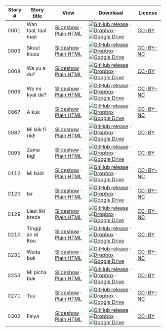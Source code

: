 Story # | Story title | View | Download | License
-------- | -----------  |:-------:| ---------------- | -------
0001 | Wan taal, taal man | <a href="https://global-asp.github.io/stories/jam/0001_wan-taal-taal-man_slides.html" target="_blank">Slideshow</a> · [Plain HTML](https://global-asp.github.io/stories/jam/0001_wan-taal-taal-man.html) | [![GitHub release](https://cloud.githubusercontent.com/assets/9295750/9483128/0e089e5e-4b51-11e5-98ca-6da5cef156a7.png "GitHub release")]() · [![Dropbox](https://cloud.githubusercontent.com/assets/9295750/10150606/3f5ae2dc-65f5-11e5-8f63-841c51cc1cde.png "Dropbox")](https://www.dropbox.com/s/uh311ss7crxlhpd/jam.zip) · [![Google Drive](https://cloud.githubusercontent.com/assets/9295750/9473522/1d6fdde4-4b10-11e5-98f5-aa6c6b04a08e.png "Google Drive")](https://drive.google.com/open?id=0B59ZADK9EsbsWnFwNEtXLW9YckE) | [CC-BY](https://creativecommons.org/licenses/by/3.0/)
0003 | Skuul kluoz | <a href="https://global-asp.github.io/stories/jam/0003_skuul-kluoz_slides.html" target="_blank">Slideshow</a> · [Plain HTML](https://global-asp.github.io/stories/jam/0003_skuul-kluoz.html) | [![GitHub release](https://cloud.githubusercontent.com/assets/9295750/9483128/0e089e5e-4b51-11e5-98ca-6da5cef156a7.png "GitHub release")]() · [![Dropbox](https://cloud.githubusercontent.com/assets/9295750/10150606/3f5ae2dc-65f5-11e5-8f63-841c51cc1cde.png "Dropbox")](https://www.dropbox.com/s/uh311ss7crxlhpd/jam.zip) · [![Google Drive](https://cloud.githubusercontent.com/assets/9295750/9473522/1d6fdde4-4b10-11e5-98f5-aa6c6b04a08e.png "Google Drive")](https://drive.google.com/open?id=0B59ZADK9EsbsWnFwNEtXLW9YckE) | [CC-BY-NC](http://creativecommons.org/licenses/by-nc/3.0/)
0008 | Wa yu a du? | <a href="https://global-asp.github.io/stories/jam/0008_wa-yu-a-du_slides.html" target="_blank">Slideshow</a> · [Plain HTML](https://global-asp.github.io/stories/jam/0008_wa-yu-a-du.html) | [![GitHub release](https://cloud.githubusercontent.com/assets/9295750/9483128/0e089e5e-4b51-11e5-98ca-6da5cef156a7.png "GitHub release")]() · [![Dropbox](https://cloud.githubusercontent.com/assets/9295750/10150606/3f5ae2dc-65f5-11e5-8f63-841c51cc1cde.png "Dropbox")](https://www.dropbox.com/s/uh311ss7crxlhpd/jam.zip) · [![Google Drive](https://cloud.githubusercontent.com/assets/9295750/9473522/1d6fdde4-4b10-11e5-98f5-aa6c6b04a08e.png "Google Drive")](https://drive.google.com/open?id=0B59ZADK9EsbsWnFwNEtXLW9YckE) | [CC-BY](https://creativecommons.org/licenses/by/3.0/)
0009 | We mi kyat de? | <a href="https://global-asp.github.io/stories/jam/0009_we-mi-kyat-de_slides.html" target="_blank">Slideshow</a> · [Plain HTML](https://global-asp.github.io/stories/jam/0009_we-mi-kyat-de.html) | [![GitHub release](https://cloud.githubusercontent.com/assets/9295750/9483128/0e089e5e-4b51-11e5-98ca-6da5cef156a7.png "GitHub release")]() · [![Dropbox](https://cloud.githubusercontent.com/assets/9295750/10150606/3f5ae2dc-65f5-11e5-8f63-841c51cc1cde.png "Dropbox")](https://www.dropbox.com/s/uh311ss7crxlhpd/jam.zip) · [![Google Drive](https://cloud.githubusercontent.com/assets/9295750/9473522/1d6fdde4-4b10-11e5-98f5-aa6c6b04a08e.png "Google Drive")](https://drive.google.com/open?id=0B59ZADK9EsbsWnFwNEtXLW9YckE) | [CC-BY-NC](http://creativecommons.org/licenses/by-nc/3.0/)
0067 | A kuk | <a href="https://global-asp.github.io/stories/jam/0067_a-kuk_slides.html" target="_blank">Slideshow</a> · [Plain HTML](https://global-asp.github.io/stories/jam/0067_a-kuk.html) | [![GitHub release](https://cloud.githubusercontent.com/assets/9295750/9483128/0e089e5e-4b51-11e5-98ca-6da5cef156a7.png "GitHub release")]() · [![Dropbox](https://cloud.githubusercontent.com/assets/9295750/10150606/3f5ae2dc-65f5-11e5-8f63-841c51cc1cde.png "Dropbox")](https://www.dropbox.com/s/uh311ss7crxlhpd/jam.zip) · [![Google Drive](https://cloud.githubusercontent.com/assets/9295750/9473522/1d6fdde4-4b10-11e5-98f5-aa6c6b04a08e.png "Google Drive")](https://drive.google.com/open?id=0B59ZADK9EsbsWnFwNEtXLW9YckE) | [CC-BY-NC](http://creativecommons.org/licenses/by-nc/3.0/)
0087 | Mi laik fi riid! | <a href="https://global-asp.github.io/stories/jam/0087_mi-laik-fi-riid_slides.html" target="_blank">Slideshow</a> · [Plain HTML](https://global-asp.github.io/stories/jam/0087_mi-laik-fi-riid.html) | [![GitHub release](https://cloud.githubusercontent.com/assets/9295750/9483128/0e089e5e-4b51-11e5-98ca-6da5cef156a7.png "GitHub release")]() · [![Dropbox](https://cloud.githubusercontent.com/assets/9295750/10150606/3f5ae2dc-65f5-11e5-8f63-841c51cc1cde.png "Dropbox")](https://www.dropbox.com/s/uh311ss7crxlhpd/jam.zip) · [![Google Drive](https://cloud.githubusercontent.com/assets/9295750/9473522/1d6fdde4-4b10-11e5-98f5-aa6c6b04a08e.png "Google Drive")](https://drive.google.com/open?id=0B59ZADK9EsbsWnFwNEtXLW9YckE) | [CC-BY](https://creativecommons.org/licenses/by/3.0/)
0095 | Zama big! | <a href="https://global-asp.github.io/stories/jam/0095_zama-big_slides.html" target="_blank">Slideshow</a> · [Plain HTML](https://global-asp.github.io/stories/jam/0095_zama-big.html) | [![GitHub release](https://cloud.githubusercontent.com/assets/9295750/9483128/0e089e5e-4b51-11e5-98ca-6da5cef156a7.png "GitHub release")]() · [![Dropbox](https://cloud.githubusercontent.com/assets/9295750/10150606/3f5ae2dc-65f5-11e5-8f63-841c51cc1cde.png "Dropbox")](https://www.dropbox.com/s/uh311ss7crxlhpd/jam.zip) · [![Google Drive](https://cloud.githubusercontent.com/assets/9295750/9473522/1d6fdde4-4b10-11e5-98f5-aa6c6b04a08e.png "Google Drive")](https://drive.google.com/open?id=0B59ZADK9EsbsWnFwNEtXLW9YckE) | [CC-BY](https://creativecommons.org/licenses/by/3.0/)
0112 | Mi badi | <a href="https://global-asp.github.io/stories/jam/0112_mi-badi_slides.html" target="_blank">Slideshow</a> · [Plain HTML](https://global-asp.github.io/stories/jam/0112_mi-badi.html) | [![GitHub release](https://cloud.githubusercontent.com/assets/9295750/9483128/0e089e5e-4b51-11e5-98ca-6da5cef156a7.png "GitHub release")]() · [![Dropbox](https://cloud.githubusercontent.com/assets/9295750/10150606/3f5ae2dc-65f5-11e5-8f63-841c51cc1cde.png "Dropbox")](https://www.dropbox.com/s/uh311ss7crxlhpd/jam.zip) · [![Google Drive](https://cloud.githubusercontent.com/assets/9295750/9473522/1d6fdde4-4b10-11e5-98f5-aa6c6b04a08e.png "Google Drive")](https://drive.google.com/open?id=0B59ZADK9EsbsWnFwNEtXLW9YckE) | [CC-BY-NC](http://creativecommons.org/licenses/by-nc/3.0/)
0120 | Ier | <a href="https://global-asp.github.io/stories/jam/0120_ier_slides.html" target="_blank">Slideshow</a> · [Plain HTML](https://global-asp.github.io/stories/jam/0120_ier.html) | [![GitHub release](https://cloud.githubusercontent.com/assets/9295750/9483128/0e089e5e-4b51-11e5-98ca-6da5cef156a7.png "GitHub release")]() · [![Dropbox](https://cloud.githubusercontent.com/assets/9295750/10150606/3f5ae2dc-65f5-11e5-8f63-841c51cc1cde.png "Dropbox")](https://www.dropbox.com/s/uh311ss7crxlhpd/jam.zip) · [![Google Drive](https://cloud.githubusercontent.com/assets/9295750/9473522/1d6fdde4-4b10-11e5-98f5-aa6c6b04a08e.png "Google Drive")](https://drive.google.com/open?id=0B59ZADK9EsbsWnFwNEtXLW9YckE) | [CC-BY-NC](http://creativecommons.org/licenses/by-nc/3.0/)
0129 | Liezi likl breda | <a href="https://global-asp.github.io/stories/jam/0129_liezi-likl-breda_slides.html" target="_blank">Slideshow</a> · [Plain HTML](https://global-asp.github.io/stories/jam/0129_liezi-likl-breda.html) | [![GitHub release](https://cloud.githubusercontent.com/assets/9295750/9483128/0e089e5e-4b51-11e5-98ca-6da5cef156a7.png "GitHub release")]() · [![Dropbox](https://cloud.githubusercontent.com/assets/9295750/10150606/3f5ae2dc-65f5-11e5-8f63-841c51cc1cde.png "Dropbox")](https://www.dropbox.com/s/uh311ss7crxlhpd/jam.zip) · [![Google Drive](https://cloud.githubusercontent.com/assets/9295750/9473522/1d6fdde4-4b10-11e5-98f5-aa6c6b04a08e.png "Google Drive")](https://drive.google.com/open?id=0B59ZADK9EsbsWnFwNEtXLW9YckE) | [CC-BY-NC](http://creativecommons.org/licenses/by-nc/3.0/)
0210 | Tinggi an di Kou | <a href="https://global-asp.github.io/stories/jam/0210_tinji-an-di-kou_slides.html" target="_blank">Slideshow</a> · [Plain HTML](https://global-asp.github.io/stories/jam/0210_tinji-an-di-kou.html) | [![GitHub release](https://cloud.githubusercontent.com/assets/9295750/9483128/0e089e5e-4b51-11e5-98ca-6da5cef156a7.png "GitHub release")]() · [![Dropbox](https://cloud.githubusercontent.com/assets/9295750/10150606/3f5ae2dc-65f5-11e5-8f63-841c51cc1cde.png "Dropbox")](https://www.dropbox.com/s/uh311ss7crxlhpd/jam.zip) · [![Google Drive](https://cloud.githubusercontent.com/assets/9295750/9473522/1d6fdde4-4b10-11e5-98f5-aa6c6b04a08e.png "Google Drive")](https://drive.google.com/open?id=0B59ZADK9EsbsWnFwNEtXLW9YckE) | [CC-BY](https://creativecommons.org/licenses/by/3.0/)
0231 | Weda buk | <a href="https://global-asp.github.io/stories/jam/0231_weda-buk_slides.html" target="_blank">Slideshow</a> · [Plain HTML](https://global-asp.github.io/stories/jam/0231_weda-buk.html) | [![GitHub release](https://cloud.githubusercontent.com/assets/9295750/9483128/0e089e5e-4b51-11e5-98ca-6da5cef156a7.png "GitHub release")]() · [![Dropbox](https://cloud.githubusercontent.com/assets/9295750/10150606/3f5ae2dc-65f5-11e5-8f63-841c51cc1cde.png "Dropbox")](https://www.dropbox.com/s/uh311ss7crxlhpd/jam.zip) · [![Google Drive](https://cloud.githubusercontent.com/assets/9295750/9473522/1d6fdde4-4b10-11e5-98f5-aa6c6b04a08e.png "Google Drive")](https://drive.google.com/open?id=0B59ZADK9EsbsWnFwNEtXLW9YckE) | [CC-BY-NC](http://creativecommons.org/licenses/by-nc/3.0/)
0253 | Mi picha buk | <a href="https://global-asp.github.io/stories/jam/0253_mi-picha-buk_slides.html" target="_blank">Slideshow</a> · [Plain HTML](https://global-asp.github.io/stories/jam/0253_mi-picha-buk.html) | [![GitHub release](https://cloud.githubusercontent.com/assets/9295750/9483128/0e089e5e-4b51-11e5-98ca-6da5cef156a7.png "GitHub release")]() · [![Dropbox](https://cloud.githubusercontent.com/assets/9295750/10150606/3f5ae2dc-65f5-11e5-8f63-841c51cc1cde.png "Dropbox")](https://www.dropbox.com/s/uh311ss7crxlhpd/jam.zip) · [![Google Drive](https://cloud.githubusercontent.com/assets/9295750/9473522/1d6fdde4-4b10-11e5-98f5-aa6c6b04a08e.png "Google Drive")](https://drive.google.com/open?id=0B59ZADK9EsbsWnFwNEtXLW9YckE) | [CC-BY](https://creativecommons.org/licenses/by/3.0/)
0271 | Tuu | <a href="https://global-asp.github.io/stories/jam/0271_tuu_slides.html" target="_blank">Slideshow</a> · [Plain HTML](https://global-asp.github.io/stories/jam/0271_tuu.html) | [![GitHub release](https://cloud.githubusercontent.com/assets/9295750/9483128/0e089e5e-4b51-11e5-98ca-6da5cef156a7.png "GitHub release")]() · [![Dropbox](https://cloud.githubusercontent.com/assets/9295750/10150606/3f5ae2dc-65f5-11e5-8f63-841c51cc1cde.png "Dropbox")](https://www.dropbox.com/s/uh311ss7crxlhpd/jam.zip) · [![Google Drive](https://cloud.githubusercontent.com/assets/9295750/9473522/1d6fdde4-4b10-11e5-98f5-aa6c6b04a08e.png "Google Drive")](https://drive.google.com/open?id=0B59ZADK9EsbsWnFwNEtXLW9YckE) | [CC-BY-NC](http://creativecommons.org/licenses/by-nc/3.0/)
0302 | Faiya | <a href="https://global-asp.github.io/stories/jam/0302_faiya_slides.html" target="_blank">Slideshow</a> · [Plain HTML](https://global-asp.github.io/stories/jam/0302_faiya.html) | [![GitHub release](https://cloud.githubusercontent.com/assets/9295750/9483128/0e089e5e-4b51-11e5-98ca-6da5cef156a7.png "GitHub release")]() · [![Dropbox](https://cloud.githubusercontent.com/assets/9295750/10150606/3f5ae2dc-65f5-11e5-8f63-841c51cc1cde.png "Dropbox")](https://www.dropbox.com/s/uh311ss7crxlhpd/jam.zip) · [![Google Drive](https://cloud.githubusercontent.com/assets/9295750/9473522/1d6fdde4-4b10-11e5-98f5-aa6c6b04a08e.png "Google Drive")](https://drive.google.com/open?id=0B59ZADK9EsbsWnFwNEtXLW9YckE) | [CC-BY](https://creativecommons.org/licenses/by/3.0/)
